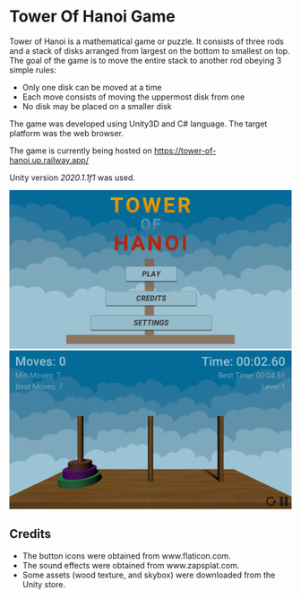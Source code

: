 # Tower Of Hanoi Game
Tower of Hanoi is a mathematical game or puzzle. It consists of three rods and a stack of disks arranged from largest on the bottom to smallest on top. The goal of the game is to move the entire stack to another rod obeying 3 simple rules:
<ul>
  <li>Only one disk can be moved at a time</li>
  <li>Each move consists of moving the uppermost disk from one</li>
  <li>No disk may be placed on a smaller disk</li>
</ul>

The game was developed using Unity3D and C# language. The target platform was the web browser.

The game is currently being hosted on <a>https://tower-of-hanoi.up.railway.app/</a>



Unity version <i>2020.1.1f1</i> was used.


<img width="1438" alt="screenshot" src="DemoImages/mainmenu.png">

<img width="1438" alt="screenshot" src="DemoImages/game.png">

<h2> Credits </h2>
<ul>
  <li>The button icons were obtained from <a>www.flaticon.com</a>.</li>
  <li>The sound effects were obtained from <a>www.zapsplat.com</a>.</li>
  <li>Some assets (wood texture, and skybox) were downloaded from the Unity store.</li> 
</ul>
